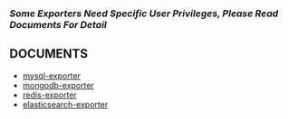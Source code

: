 ### *Some Exporters Need Specific User Privileges, Please Read Documents For Detail*

## DOCUMENTS
- [mysql-exporter](https://github.com/prometheus/mysqld_exporter)  
- [mongodb-exporter](https://github.com/percona/mongodb_exporter)  
- [redis-exporter](https://github.com/oliver006/redis_exporter)  
- [elasticsearch-exporter](https://github.com/prometheus-community/elasticsearch_exporter)  